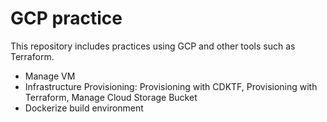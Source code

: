 # GCP practice

This repository includes practices using GCP and other tools such as Terraform.

- Manage VM
- Infrastructure Provisioning: Provisioning with CDKTF, Provisioning with Terraform, Manage Cloud Storage Bucket
- Dockerize build environment
